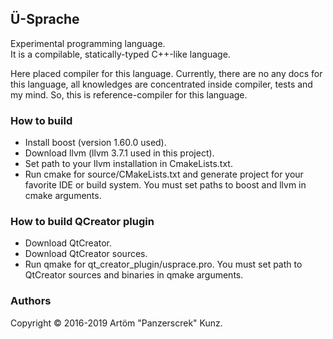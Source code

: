 ﻿## Ü-Sprache

Experimental programming language.  
It is a compilable, statically-typed C++-like language.

Here placed compiler for this language. 
Currently, there are no any docs for this language, all knowledges are concentrated inside compiler, tests and my mind. 
So, this is reference-compiler for this language.

### How to build
* Install boost (version 1.60.0 used).  
* Download llvm (llvm 3.7.1 used in this project).  
* Set path to your llvm installation in CmakeLists.txt.  
* Run cmake for source/CMakeLists.txt and generate project for your favorite IDE or build system. You must set paths to boost and llvm in cmake arguments.

### How to build QCreator plugin
* Download QtCreator.  
* Download QtCreator sources.  
* Run qmake for qt_creator_plugin/usprace.pro. You must set path to QtCreator sources and binaries in qmake arguments.

### Authors
Copyright © 2016-2019 Artöm "Panzerscrek" Kunz.

